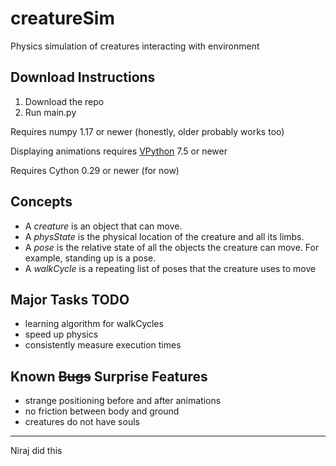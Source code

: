 # creatureSim
Physics simulation of creatures interacting with environment

## Download Instructions
1. Download the repo
2. Run main.py

Requires numpy 1.17 or newer (honestly, older probably works too)

Displaying animations requires [VPython](https://vpython.org/) 7.5 or newer

Requires Cython 0.29 or newer (for now)

## Concepts
- A *creature* is an object that can move.
- A *physState* is the physical location of the creature and all its limbs.
- A *pose* is the relative state of all the objects the creature can move. For example, standing up is a pose.
- A *walkCycle* is a repeating list of poses that the creature uses to move

## Major Tasks TODO
- learning algorithm for walkCycles
- speed up physics
- consistently measure execution times

## Known ~~Bugs~~ Surprise Features
- strange positioning before and after animations
- no friction between body and ground
- creatures do not have souls

---
Niraj did this
